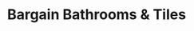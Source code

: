 ---
title: "Bargain Bathrooms & Tiles"
url: /harleston/bargain-bathrooms-and-tiles/
shop: bathroom
---